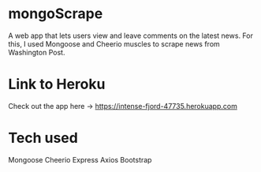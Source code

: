 # mongoScrape

A web app that lets users view and leave comments on the latest news. For this, I used Mongoose and Cheerio muscles to scrape news from Washington Post.

# Link to Heroku
Check out the app here -> https://intense-fjord-47735.herokuapp.com

# Tech used
Mongoose
Cheerio
Express
Axios
Bootstrap
